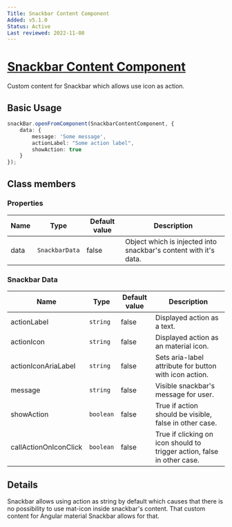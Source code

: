 ```yaml
---
Title: Snackbar Content Component
Added: v5.1.0
Status: Active
Last reviewed: 2022-11-08
---
```


# [Snackbar Content Component](lib/core/src/lib/snackbar-content/snackbar-content.component.ts "Defined in snackbar-content.component.ts")

Custom content for Snackbar which allows use icon as action.

## Basic Usage

```ts
snackBar.openFromComponent(SnackbarContentComponent, {
    data: {
        message: 'Some message',
        actionLabel: "Some action label",
        showAction: true
    }
});
```

## Class members

### Properties

| Name | Type           | Default value | Description                                                      |
|------|----------------|---------------|------------------------------------------------------------------|
| data | `SnackbarData` | false         | Object which is injected into snackbar's content with it's data. |

### Snackbar Data

| Name        | Type      | Default value | Description                                                             |
|-------------|-----------|---------------|-------------------------------------------------------------------------|
| actionLabel | `string`  | false         | Displayed action as a text.                                             |
| actionIcon  | `string`  | false         | Displayed action as an material icon.                                   |
| actionIconAriaLabel  | `string`  | false         | Sets aria-label attribute for button with icon action.                  |
| message     | `string`  | false         | Visible snackbar's message for user.                                    |
| showAction     | `boolean` | false         | True if action should be visible, false in other case.                  |
| callActionOnIconClick     | `boolean` | false         | True if clicking on icon should to trigger action, false in other case. |

## Details

Snackbar allows using action as string by default which causes that there is no possibility to use mat-icon inside snackbar's content. 
That custom content for Angular material Snackbar allows for that. 
